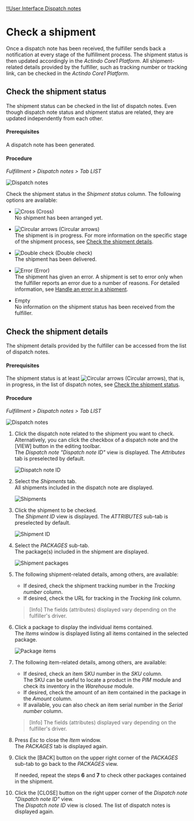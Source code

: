 [!!User Interface Dispatch notes](../UserInterface/01a_List.md)


# Check a shipment

Once a dispatch note has been received, the fulfiller sends back a notification at every stage of the fulfillment process. The shipment status is then updated accordingly in the *Actindo Core1 Platform*. All shipment-related details provided by the fulfiller, such as tracking number or tracking link, can be checked in the *Actindo Core1 Platform*.  


## Check the shipment status

The shipment status can be checked in the list of dispatch notes. Even though dispatch note status and shipment status are related, they are updated independently from each other.

#### Prerequisites

A dispatch note has been generated. 

#### Procedure

*Fulfillment > Dispatch notes > Tab LIST*

![Dispatch notes](../../Assets/Screenshots/Fulfillment/DispatchNotes/DispatchNotes.png "[Dispatch notes]")

Check the shipment status in the *Shipment status* column. The following options are available:
  - ![Cross](../../Assets/Icons/Cross02.png "[Cross]") (Cross)   
    No shipment has been arranged yet.  

  - ![Circular arrows](../../Assets/Icons/CircularArrows.png "[Circular arrows]") (Circular arrows)   
    The shipment is in progress. For more information on the specific stage of the shipment process, see [Check the shipment details](#check-the-shipment-details). 

  - ![Double check](../../Assets/Icons/DoubleCheck.png "[Double check]") (Double check)    
  	The shipment has been delivered.

  - ![Error](../../Assets/Icons/Warning02.png "[Error]") (Error)    
    The shipment has given an error. A shipment is set to error only when the fulfiller reports an error due to a number of reasons. For detailed information, see [Handle an error in a shipment](../Troubleshooting/01_HandleErrorShipment.md). 

  - Empty  
    No information on the shipment status has been received from the fulfiller.


## Check the shipment details

The shipment details provided by the fulfiller can be accessed from the list of dispatch notes. 

#### Prerequisites

The shipment status is at least ![Circular arrows](../../Assets/Icons/CircularArrows.png "[Circular arrows]") (Circular arrows), that is, in progress, in the list of dispatch notes, see [Check the shipment status](#check-the-shipment-status).

#### Procedure

*Fulfillment > Dispatch notes > Tab LIST*

![Dispatch notes](../../Assets/Screenshots/Fulfillment/DispatchNotes/DispatchNotes.png "[Dispatch notes]")

1. Click the dispatch note related to the shipment you want to check. Alternatively, you can click the checkbox of a dispatch note and the [VIEW] button in the editing toolbar.  
    The *Dispatch note "Dispatch note ID"* view is displayed. The *Attributes* tab is preselected by default.

    ![Dispatch note ID](../../Assets/Screenshots/Fulfillment/DispatchNotes/DispatchNoteAttributes.png "[Dispatch note ID]")

2. Select the *Shipments* tab.  
    All shipments included in the dispatch note are displayed.

    ![Shipments](../../Assets/Screenshots/Fulfillment/DispatchNotes/DispatchNoteShipments.png "[Shipments]")

3. Click the shipment to be checked.  
    The *Shipment ID* view is displayed. The *ATTRIBUTES* sub-tab is preselected by default.

    ![Shipment ID](../../Assets/Screenshots/Fulfillment/DispatchNotes/ShipmentsAttributesAttributes.png "[Shipment ID]")

4. Select the *PACKAGES* sub-tab.  
    The package(s) included in the shipment are displayed. 

    ![Shipment packages](../../Assets/Screenshots/Fulfillment/DispatchNotes/ShipmentsPackages.png "[Shipment packages]")

5. The following shipment-related details, among others, are available:   
    - If desired, check the shipment tracking number in the *Tracking number* column.
    - If desired, check the URL for tracking in the *Tracking link* column.  

    > [Info] The fields (attributes) displayed vary depending on the fulfiller's driver.  
    
6. Click a package to display the individual items contained.  
    The *Items* window is displayed listing all items contained in the selected package.  
  
   ![Package items](../../Assets/Screenshots/Fulfillment/DispatchNotes/Items.png "[Package items]")

7. The following item-related details, among others, are available: 
    - If desired, check an item SKU number in the *SKU* column.  
      The SKU can be useful to locate a product in the *PIM* module and check its inventory in the *Warehouse* module.
    - If desired, check the amount of an item contained in the package in the *Amount* column.
    - If available, you can also check an item serial number in the *Serial number* column.

    > [Info] The fields (attributes) displayed vary depending on the fulfiller's driver.  

8. Press *Esc* to close the *Item* window.  
  The *PACKAGES* tab is displayed again.

[comment]: <> (Kein CLOSE oder CANCEL button in Items Fenster. Bug gemeldet am 15.02.23. Evtl. nicht gefixed bis neuer UI. Alternativ außerhalb des Fensters klicken, dann verschwindet/schließt es auch.)

9. Click the [BACK] button on the upper right corner of the *PACKAGES* sub-tab to go back to the *PACKAGES* view.

    If needed, repeat the steps **6** and **7** to check other packages contained in the shipment. 

10. Click the [CLOSE] button on the right upper corner of the *Dispatch note "Dispatch note ID"* view.  
    The *Dispatch note ID* view is closed. The list of dispatch notes is displayed again.
